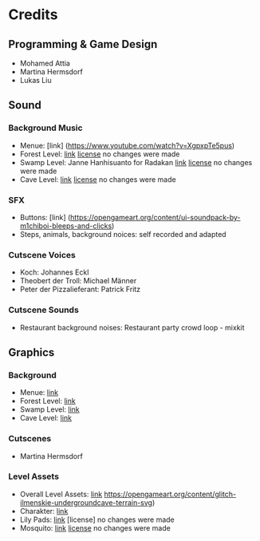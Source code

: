 # Credits
## Programming & Game Design
- Mohamed Attia
- Martina Hermsdorf
- Lukas Liu
## Sound
### Background Music
- Menue: [link] (https://www.youtube.com/watch?v=XgpxpTe5pus)
- Forest Level: [link](https://opengameart.org/content/snow-about-a-castle) [license](https://www.gnu.org/licenses/gpl-3.0.html) no changes were made
- Swamp Level: Janne Hanhisuanto for Radakan [link](https://opengameart.org/content/radakan-del-erad) [license](https://creativecommons.org/licenses/by-sa/3.0/) no changes were made
- Cave Level: [link](https://opengameart.org/content/ice-cave) [license](https://creativecommons.org/licenses/by/4.0/) no changes were made
### SFX
- Buttons: [link] (https://opengameart.org/content/ui-soundpack-by-m1chiboi-bleeps-and-clicks)
- Steps, animals, background noices: self recorded and adapted
### Cutscene Voices
- Koch: Johannes Eckl
- Theobert der Troll: Michael Männer
- Peter der Pizzalieferant: Patrick Fritz
### Cutscene Sounds
- Restaurant background noises: Restaurant party crowd loop - mixkit
## Graphics
### Background
- Menue: [link](https://www.vecteezy.com/vector-art/157170-scooter-pizzeria-free-vector)
- Forest Level: [link](https://cutewallpaper.org/download.php?file=/21/magic-forest-wallpapers/Enchanted-Forest-Wallpaper-Download-Enchanted-village-on-.jpg)
- Swamp Level: [link](https://cutewallpaper.org/21/swamp-wallpapers/44+-Louisiana-Swamp-Wallpaper-on-WallpaperSafari.jpg)
- Cave Level: [link](https://cutewallpaper.org/download.php?file=/21/cave-backgrounds/Free-download-cave-interior-background-by-sketcheth-digital-.jpg)
### Cutscenes
- Martina Hermsdorf
### Level Assets
- Overall Level Assets: [link](https://www.glitchthegame.com/)
https://opengameart.org/content/glitch-ilmenskie-undergroundcave-terrain-svg)
- Charakter: [link](https://opengameart.org/content/the-boy-free-sprites)
- Lily Pads: [link](https://opengameart.org/content/water-lily) [license] no changes were made
- Mosquito: [link](https://opengameart.org/content/lazy-mosquito) [license](https://creativecommons.org/licenses/by/4.0/) no changes were made